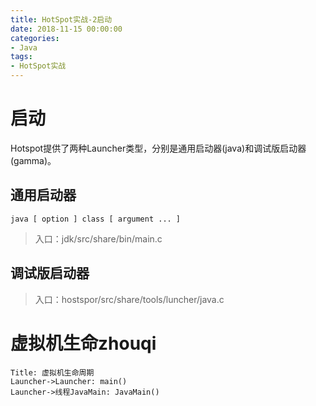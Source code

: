 ```yaml
---
title: HotSpot实战-2启动
date: 2018-11-15 00:00:00
categories:
- Java
tags:
- HotSpot实战
---
```


# 启动

Hotspot提供了两种Launcher类型，分别是通用启动器(java)和调试版启动器(gamma)。

## 通用启动器

```shell
java [ option ] class [ argument ... ]
```

> 入口：jdk/src/share/bin/main.c

## 调试版启动器

> 入口：hostspor/src/share/tools/luncher/java.c

# 虚拟机生命zhouqi

```sequence
Title: 虚拟机生命周期
Launcher->Launcher: main()
Launcher->线程JavaMain: JavaMain()
```